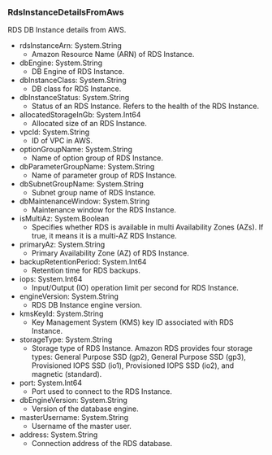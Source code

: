 ### RdsInstanceDetailsFromAws
RDS DB Instance details from AWS.

- rdsInstanceArn: System.String
  - Amazon Resource Name (ARN) of RDS Instance.
- dbEngine: System.String
  - DB Engine of RDS Instance.
- dbInstanceClass: System.String
  - DB class for RDS Instance.
- dbInstanceStatus: System.String
  - Status of an RDS Instance. Refers to the health of the RDS Instance.
- allocatedStorageInGb: System.Int64
  - Allocated size of an RDS Instance.
- vpcId: System.String
  - ID of VPC in AWS.
- optionGroupName: System.String
  - Name of option group of RDS Instance.
- dbParameterGroupName: System.String
  - Name of parameter group of RDS Instance.
- dbSubnetGroupName: System.String
  - Subnet group name of RDS Instance.
- dbMaintenanceWindow: System.String
  - Maintenance window for the RDS Instance.
- isMultiAz: System.Boolean
  - Specifies whether RDS is available in multi Availability Zones (AZs). If true, it means it is a multi-AZ RDS Instance.
- primaryAz: System.String
  - Primary Availability Zone (AZ) of RDS Instance.
- backupRetentionPeriod: System.Int64
  - Retention time for RDS backups.
- iops: System.Int64
  - Input/Output (IO) operation limit per second for RDS Instance.
- engineVersion: System.String
  - RDS DB Instance engine version.
- kmsKeyId: System.String
  - Key Management System (KMS) key ID associated with RDS Instance.
- storageType: System.String
  - Storage type of RDS Instance. Amazon RDS provides four storage types: General Purpose SSD (gp2), General Purpose SSD (gp3), Provisioned IOPS SSD (io1), Provisioned IOPS SSD (io2), and magnetic (standard).
- port: System.Int64
  - Port used to connect to the RDS Instance.
- dbEngineVersion: System.String
  - Version of the database engine.
- masterUsername: System.String
  - Username of the master user.
- address: System.String
  - Connection address of the RDS database.
